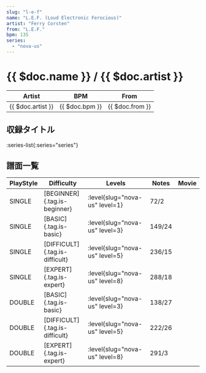 ```yaml
---
slug: "l-e-f"
name: "L.E.F. (Loud Electronic Ferocious)"
artist: "Ferry Corsten"
from: "L.E.F."
bpm: 135
series:
  - "nova-us"
---
```


# {{ $doc.name }} / {{ $doc.artist }}

|Artist|BPM|From|
|------|---|----|
|{{ $doc.artist }}|{{ $doc.bpm }}|{{ $doc.from }}|

## 収録タイトル

:series-list{:series="series"}

## 譜面一覧

|PlayStyle|Difficulty|Levels|Notes|Movie|
|---------|----------|------|-----|-----|
|SINGLE|[BEGINNER]{.tag.is-beginner}|<div class="field is-grouped is-grouped-multiline"> :level{slug="nova-us" level=1}</div>|72/2||
|SINGLE|[BASIC]{.tag.is-basic}|<div class="field is-grouped is-grouped-multiline"> :level{slug="nova-us" level=3}</div>|149/24||
|SINGLE|[DIFFICULT]{.tag.is-difficult}|<div class="field is-grouped is-grouped-multiline"> :level{slug="nova-us" level=5}</div>|236/15||
|SINGLE|[EXPERT]{.tag.is-expert}|<div class="field is-grouped is-grouped-multiline"> :level{slug="nova-us" level=8}</div>|288/18||
|DOUBLE|[BASIC]{.tag.is-basic}|<div class="field is-grouped is-grouped-multiline"> :level{slug="nova-us" level=3}</div>|138/27||
|DOUBLE|[DIFFICULT]{.tag.is-difficult}|<div class="field is-grouped is-grouped-multiline"> :level{slug="nova-us" level=5}</div>|222/26||
|DOUBLE|[EXPERT]{.tag.is-expert}|<div class="field is-grouped is-grouped-multiline"> :level{slug="nova-us" level=8}</div>|291/3||

